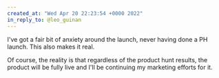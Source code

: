 ```yaml
---
created_at: "Wed Apr 20 22:23:54 +0000 2022"
in_reply_to: @leo_guinan
---
```


I've got a fair bit of anxiety around the launch, never having done a PH launch. This also makes it real.

Of course, the reality is that regardless of the product hunt results, the product will be fully live and I'll be continuing my marketing efforts for it.
